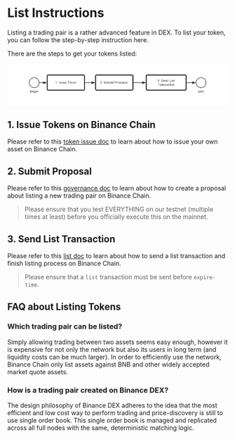 # List Instructions

Listing a trading pair is a rather advanced feature in DEX. To list your token, you can follow the step-by-step instruction here.

There are the steps to get your tokens listed:

![workflow](./assets/listing-workflow.jpg)

## 1. Issue Tokens on Binance Chain 
Please refer to this [token issue doc](tokens.md) to learn about how to issue your own asset on Binance Chain. 

## 2. Submit Proposal 

Please refer to this [governance doc](governance.md) to learn about how to create a proposal about listing a new trading pair on Binance Chain. 

> Please ensure that you test EVERYTHING on our testnet (multiple times at least) before you officially execute this on the mainnet.

## 3. Send List Transaction

Please refer to this [list doc](list.md) to learn about how to send a list transaction and finish listing process on Binance Chain. 

> Please ensure that  a `list` transaction must be sent before `expire-time`.


## FAQ about Listing  Tokens

###  Which trading pair can be listed? 

Simply allowing trading between two assets seems easy enough, however it is expensive for not only the network  but also its users in long term (and liquidity costs can be much larger). In order to efficiently use the network, Binance Chain only list assets against BNB and other widely accepted market quote assets. 

### How is a trading pair created on Binance DEX?

The design philosophy of Binance DEX adheres to the idea that the most efficient and low cost way to perform trading and price-discovery is still to use single order book. This single order book is managed and replicated across all full nodes with the same, deterministic matching logic.

